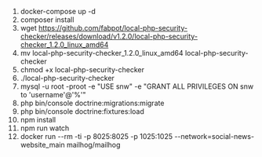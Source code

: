 1. docker-compose up -d
2. composer install
3. wget https://github.com/fabpot/local-php-security-checker/releases/download/v1.2.0/local-php-security-checker_1.2.0_linux_amd64
4. mv local-php-security-checker_1.2.0_linux_amd64 local-php-security-checker
5. chmod +x local-php-security-checker
6. ./local-php-security-checker
7. mysql -u root -proot -e "USE snw" -e "GRANT ALL PRIVILEGES ON snw to 'username'@'%'"
8. php bin/console doctrine:migrations:migrate
9. php bin/console doctrine:fixtures:load
10. npm install
11. npm run watch
12. docker run --rm -ti -p 8025:8025 -p 1025:1025 --network=social-news-website_main mailhog/mailhog
